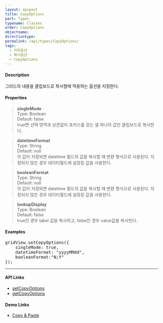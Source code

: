 ```yaml
---
layout: apipost
title: CopyOptions
part: Types
typename: Classes
order: CopyOptions
objectname: 
directiontype: 
permalink: /api/types/CopyOptions/
tags:
  - 카피옵션
  - 복사옵션
  - CopyOptions
---
```


#### Description

 그리드의 내용을 클립보드로 복사할때 적용하는 옵션을 지정한다.  

#### Properties

> **singleMode**  
> Type: Boolean  
> Default: false  
> true면 선택 영역과 상관없이 포커스를 갖는 셀 하나의 값만 클립보드로 복사한다.  

> **datetimeFormat**  
> Type: String  
> Default: null  
> 이 값이 지정되면 datetime 필드의 값을 복사할 때 변환 형식으로 사용된다. 지정되지 않은 경우 데이터필드에 설정된 값을 사용한다.  

> **booleanFormat**  
> Type: String  
> Default: null  
> 이 값이 지정되면 datetime 필드의 값을 복사할 때 변환 형식으로 사용된다. 지정되지 않은 경우 데이터필드에 설정된 값을 사용한다.  

> **lookupDisplay**  
> Type: Boolean  
> Default: false  
> true인 경우 label 값을 복사하고, false인 경우 value값을 복사한다.     

#### Examples   

<pre class="prettyprint">
gridView.setCopyOptions({
    singleMode: true,
    datetimeFormat: "yyyyMMdd",
    booleanFormat:"N;Y"
});
</pre>

---

#### API Links

* [setCopyOptions](/api/GridBase/setCopyOptions/)   
* [getCopyOptions](/api/GridBase/getCopyOptions/) 

#### Demo Links

* [Copy & Paste](http://demo.realgrid.net/Demo/CopyAndPaste)  